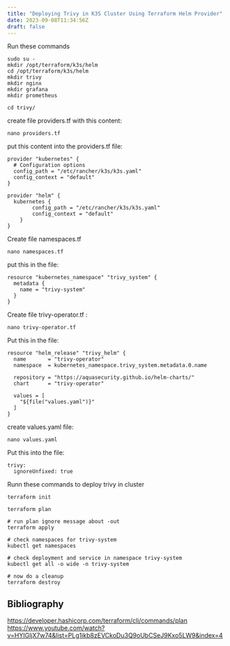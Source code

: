 ```yaml
---
title: "Deploying Trivy in K3S Cluster Using Terraform Helm Provider"
date: 2023-09-08T11:34:56Z
draft: false
---
```

Run these commands
```
sudo su -
mkdir /opt/terraform/k3s/helm
cd /opt/terraform/k3s/helm
mkdir trivy
mkdir nginx
mkdir grafana
mkdir prometheus

cd trivy/
```

create file providers.tf with this content:
```
nano providers.tf
```

put this content into the providers.tf file:
```
provider "kubernetes" {
  # Configuration options
  config_path = "/etc/rancher/k3s/k3s.yaml"
  config_context = "default"
}

provider "helm" {
  kubernetes {
        config_path = "/etc/rancher/k3s/k3s.yaml"
        config_context = "default"
    }
}
```

Create file namespaces.tf
```
nano namespaces.tf
```

put this in the file:
```
resource "kubernetes_namespace" "trivy_system" {
  metadata {
    name = "trivy-system"
  }
}

```

Create file trivy-operator.tf :
```
nano trivy-operator.tf
```

Put this in the file:
```
resource "helm_release" "trivy_helm" {
  name       = "trivy-operator"
  namespace  = kubernetes_namespace.trivy_system.metadata.0.name

  repository = "https://aquasecurity.github.io/helm-charts/"
  chart      = "trivy-operator"

  values = [
    "${file("values.yaml")}"
  ]
}
```

create values.yaml file:
```
nano values.yaml
```

Put this into the file:
```
trivy:
  ignoreUnfixed: true
```

Runn these commands to deploy trivy in cluster

```
terraform init

terraform plan

# run plan ignore message about -out
terraform apply

# check namespaces for trivy-system
kubectl get namespaces

# check deployment and service in namespace trivy-system
kubectl get all -o wide -n trivy-system

# now do a cleanup
terraform destroy
```

## Bibliography

https://developer.hashicorp.com/terraform/cli/commands/plan \
https://www.youtube.com/watch?v=HYIGljX7w74&list=PLg1ikb8zEVCkoDu3Q9oUbCSeJ9Kxo5LW9&index=4 
